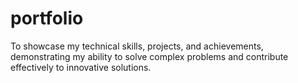 # portfolio
To showcase my technical skills, projects, and achievements, demonstrating my ability to solve complex problems and contribute effectively to innovative solutions.
